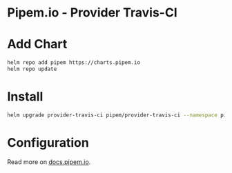 # Pipem.io - Provider Travis-CI

# Add Chart

```bash
helm repo add pipem https://charts.pipem.io
helm repo update
```

# Install

```bash
helm upgrade provider-travis-ci pipem/provider-travis-ci --namespace pipem -i
```

# Configuration

Read more on [docs.pipem.io](https://docs.pipem.io).
